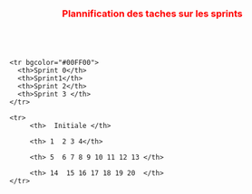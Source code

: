 
<html>
<head>

</head>
<body>
<div style="margin: 100px auto;" >

<h3 style="color:red;text-align:center;margin-bottom:70px;">Plannification des taches sur les sprints</h3>
<table width="800px" cellspacing="0" cellpadding="0">

    <tr bgcolor="#00FF00">
      <th>Sprint 0</th>
      <th>Sprint1</th>
      <th>Sprint 2</th>
      <th>Sprint 3 </th>
    </tr>
 
    <tr>
         <th>  Initiale </th>

         <th> 1  2 3 4</th>
  
         <th> 5  6 7 8 9 10 11 12 13 </th>
    
         <th> 14  15 16 17 18 19 20  </th>
    </tr>

</table>
</div>
</body>
</html>

